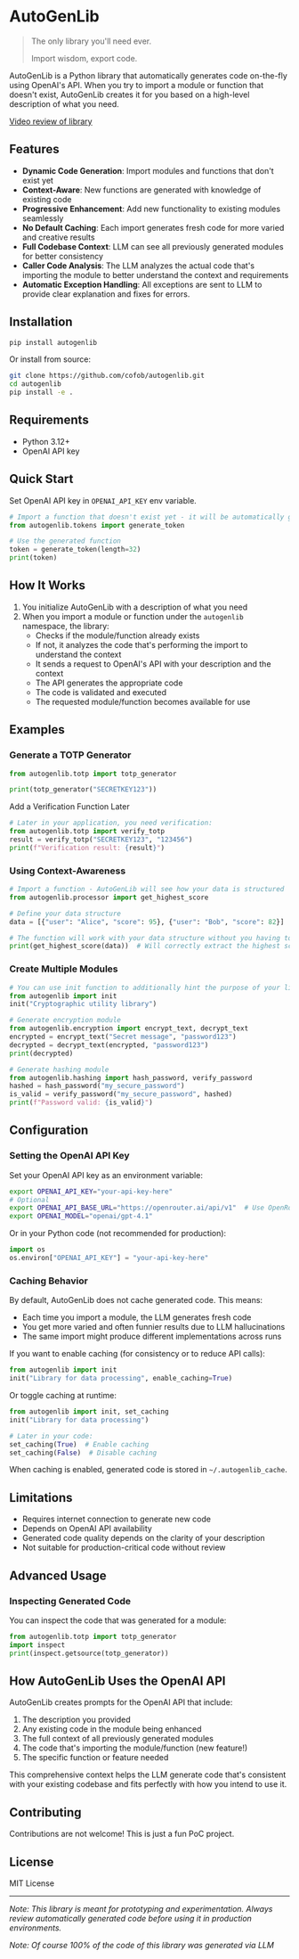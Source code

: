 # AutoGenLib

> The only library you'll need ever.
>
> Import wisdom, export code.

AutoGenLib is a Python library that automatically generates code on-the-fly using OpenAI's API. When you try to import a module or function that doesn't exist, AutoGenLib creates it for you based on a high-level description of what you need.

[Video review of library](https://www.youtube.com/watch?v=x6ZBddPiGZE)

## Features

- **Dynamic Code Generation**: Import modules and functions that don't exist yet
- **Context-Aware**: New functions are generated with knowledge of existing code
- **Progressive Enhancement**: Add new functionality to existing modules seamlessly
- **No Default Caching**: Each import generates fresh code for more varied and creative results
- **Full Codebase Context**: LLM can see all previously generated modules for better consistency
- **Caller Code Analysis**: The LLM analyzes the actual code that's importing the module to better understand the context and requirements
- **Automatic Exception Handling**: All exceptions are sent to LLM to provide clear explanation and fixes for errors.

## Installation

```bash
pip install autogenlib
```

Or install from source:

```bash
git clone https://github.com/cofob/autogenlib.git
cd autogenlib
pip install -e .
```

## Requirements

- Python 3.12+
- OpenAI API key

## Quick Start

Set OpenAI API key in `OPENAI_API_KEY` env variable.

```python
# Import a function that doesn't exist yet - it will be automatically generated
from autogenlib.tokens import generate_token

# Use the generated function
token = generate_token(length=32)
print(token)
```

## How It Works

1. You initialize AutoGenLib with a description of what you need
2. When you import a module or function under the `autogenlib` namespace, the library:
   - Checks if the module/function already exists
   - If not, it analyzes the code that's performing the import to understand the context
   - It sends a request to OpenAI's API with your description and the context
   - The API generates the appropriate code
   - The code is validated and executed
   - The requested module/function becomes available for use

## Examples

### Generate a TOTP Generator

```python
from autogenlib.totp import totp_generator

print(totp_generator("SECRETKEY123"))
```

Add a Verification Function Later

```python
# Later in your application, you need verification:
from autogenlib.totp import verify_totp
result = verify_totp("SECRETKEY123", "123456")
print(f"Verification result: {result}")
```

### Using Context-Awareness

```python
# Import a function - AutoGenLib will see how your data is structured
from autogenlib.processor import get_highest_score

# Define your data structure
data = [{"user": "Alice", "score": 95}, {"user": "Bob", "score": 82}]

# The function will work with your data structure without you having to specify details
print(get_highest_score(data))  # Will correctly extract the highest score
```

### Create Multiple Modules

```python
# You can use init function to additionally hint the purpose of your library
from autogenlib import init
init("Cryptographic utility library")

# Generate encryption module
from autogenlib.encryption import encrypt_text, decrypt_text
encrypted = encrypt_text("Secret message", "password123")
decrypted = decrypt_text(encrypted, "password123")
print(decrypted)

# Generate hashing module
from autogenlib.hashing import hash_password, verify_password
hashed = hash_password("my_secure_password")
is_valid = verify_password("my_secure_password", hashed)
print(f"Password valid: {is_valid}")
```

## Configuration

### Setting the OpenAI API Key

Set your OpenAI API key as an environment variable:

```bash
export OPENAI_API_KEY="your-api-key-here"
# Optional
export OPENAI_API_BASE_URL="https://openrouter.ai/api/v1"  # Use OpenRouter API
export OPENAI_MODEL="openai/gpt-4.1"
```

Or in your Python code (not recommended for production):

```python
import os
os.environ["OPENAI_API_KEY"] = "your-api-key-here"
```

### Caching Behavior

By default, AutoGenLib does not cache generated code. This means:

- Each time you import a module, the LLM generates fresh code
- You get more varied and often funnier results due to LLM hallucinations
- The same import might produce different implementations across runs

If you want to enable caching (for consistency or to reduce API calls):

```python
from autogenlib import init
init("Library for data processing", enable_caching=True)
```

Or toggle caching at runtime:

```python
from autogenlib import init, set_caching
init("Library for data processing")

# Later in your code:
set_caching(True)  # Enable caching
set_caching(False)  # Disable caching
```

When caching is enabled, generated code is stored in `~/.autogenlib_cache`.

## Limitations

- Requires internet connection to generate new code
- Depends on OpenAI API availability
- Generated code quality depends on the clarity of your description
- Not suitable for production-critical code without review

## Advanced Usage

### Inspecting Generated Code

You can inspect the code that was generated for a module:

```python
from autogenlib.totp import totp_generator
import inspect
print(inspect.getsource(totp_generator))
```

## How AutoGenLib Uses the OpenAI API

AutoGenLib creates prompts for the OpenAI API that include:

1. The description you provided
2. Any existing code in the module being enhanced
3. The full context of all previously generated modules
4. The code that's importing the module/function (new feature!)
5. The specific function or feature needed

This comprehensive context helps the LLM generate code that's consistent with your existing codebase and fits perfectly with how you intend to use it.

## Contributing

Contributions are not welcome! This is just a fun PoC project.

## License

MIT License

---

*Note: This library is meant for prototyping and experimentation. Always review automatically generated code before using it in production environments.*

*Note: Of course 100% of the code of this library was generated via LLM*
